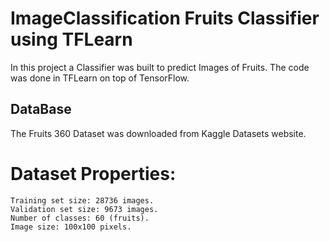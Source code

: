 # ImageClassification Fruits Classifier using TFLearn

In this project a Classifier was built to predict Images of Fruits. The code was done in TFLearn on top of TensorFlow. 

## DataBase
The Fruits 360 Dataset was downloaded from Kaggle Datasets website. 
# Dataset Properties:
	Training set size: 28736 images.
	Validation set size: 9673 images.
	Number of classes: 60 (fruits).
	Image size: 100x100 pixels.
	

